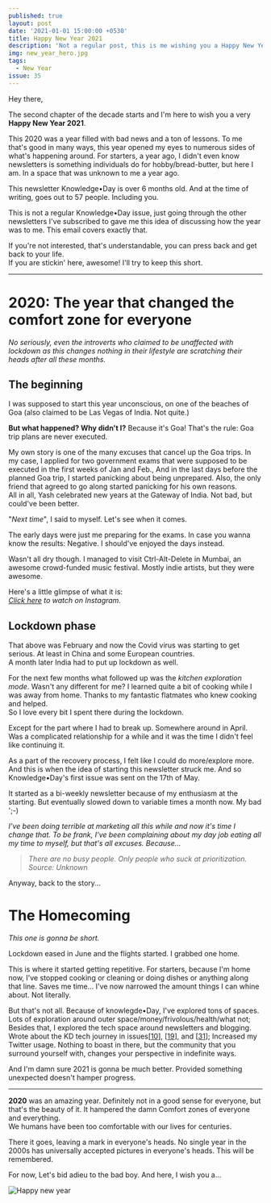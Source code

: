 ```yaml
---
published: true
layout: post
date: '2021-01-01 15:00:00 +0530'
title: Happy New Year 2021
description: 'Not a regular post, this is me wishing you a Happy New Year 2021'
img: new_year_hero.jpg
tags:
  - New Year
issue: 35
---
```

Hey there,

The second chapter of the decade starts and I'm here to wish you a very **Happy New Year 2021**.   

This 2020 was a year filled with bad news and a ton of lessons. To me that's good in many ways, this year opened my eyes to numerous sides of what's happening around. For starters, a year ago, I didn't even know newsletters is something individuals do for hobby/bread-butter, but here I am. In a space that was unknown to me a year ago.  

This newsletter Knowledge•Day is over 6 months old. And at the time of writing, goes out to 57 people. Including you.  

This is not a regular Knowledge•Day issue, just going through the other newsletters I've subscribed to gave me this idea of discussing how the year was to me. This email covers exactly that.  

If you're not interested, that's understandable, you can press back and get back to your life.   
If you are stickin' here, awesome! I'll try to keep this short.

------

# 2020: The year that changed the comfort zone for everyone
_No seriously, even the introverts who claimed to be unaffected with lockdown as this changes nothing in their lifestyle are scratching their heads after all these months._  

## The beginning
I was supposed to start this year unconscious, on one of the beaches of Goa (also claimed to be Las Vegas of India. Not quite.)

**But what happened? Why didn't I?**
Because it's Goa! That's the rule: Goa trip plans are never executed.    

My own story is one of the many excuses that cancel up the Goa trips. In my case, I applied for two government exams that were supposed to be executed in the first weeks of Jan and Feb., And in the last days before the planned Goa trip, I started panicking about being unprepared. Also, the only friend that agreed to go along started panicking for his own reasons.  
All in all, Yash celebrated new years at the Gateway of India. Not bad, but could've been better.  

"_Next time_", I said to myself. Let's see when it comes.  

The early days were just me preparing for the exams. In case you wanna know the results: Negative. I should've enjoyed the days instead.  

Wasn't all dry though. I managed to visit Ctrl-Alt-Delete in Mumbai, an awesome crowd-funded music festival. Mostly indie artists, but they were awesome.  	  

Here's a little glimpse of what it is:  
_[Click here](https://www.instagram.com/p/B8GF9HSptKE/) to watch on Instagram._  

## Lockdown phase
That above was February and now the Covid virus was starting to get serious. At least in China and some European countries.  
A month later India had to put up lockdown as well.

For the next few months what followed up was the _kitchen exploration mode_. Wasn't any different for me? I learned quite a bit of cooking while I was away from home. Thanks to my fantastic flatmates who knew cooking and helped.  
So I love every bit I spent there during the lockdown.  

Except for the part where I had to break up. Somewhere around in April. Was a complicated relationship for a while and it was the time I didn't feel like continuing it.

As a part of the recovery process, I felt like I could do more/explore more. And this is when the idea of starting this newsletter struck me. And so Knowledge•Day's first issue was sent on the 17th of May.

It started as a bi-weekly newsletter because of my enthusiasm at the starting. But eventually slowed down to variable times a month now. My bad ';-)  

_I've been doing terrible at marketing all this while and now it's time I change that. To be frank, I've been complaining about my day job eating all my time to myself, but that's all excuses. Because..._

> _There are no busy people. Only people who suck at prioritization._  
_Source: Unknown_

Anyway, back to the story...

# The Homecoming
_This one is gonna be short._  

Lockdown eased in June and the flights started. I grabbed one home.  

This is where it started getting repetitive. For starters, because I'm home now, I've stopped cooking or cleaning or doing dishes or anything along that line. Saves me time... I've now narrowed the amount things I can whine about.
Not literally.

But that's not all. Because of knowlegde•Day, I've explored tons of spaces. Lots of exploration around outer space/money/frivolous/health/what not; Besides that, I explored the tech space around newsletters and blogging. Wrote about the KD tech journey in issues[[10](https://telegra.ph/the-story-06-18)], [[19](https://knowledgeday.in/a-quarter-of-texts/)], and [[31](https://knowledgeday.in/half-year/)]; Increased my Twitter usage. Nothing to boast in there, but the community that you surround yourself with, changes your perspective in indefinite ways.  

And I'm damn sure 2021 is gonna be much better. Provided something unexpected doesn't hamper progress.  
 
----

**2020** was an amazing year. Definitely not in a good sense for everyone, but that's the beauty of it. It hampered the damn Comfort zones of everyone and everything.  
We humans have been too comfortable with our lives for centuries.  

There it goes, leaving a mark in everyone's heads. No single year in the 2000s has universally accepted pictures in everyone's heads. This will be remembered.   

For now, Let's bid adieu to the bad boy. And here, I wish you a...

![Happy new year](https://akns-images.eonline.com/eol_images/Entire_Site/20141131/rs_500x240-141231135125-giphy-happy-new-year.gif)
